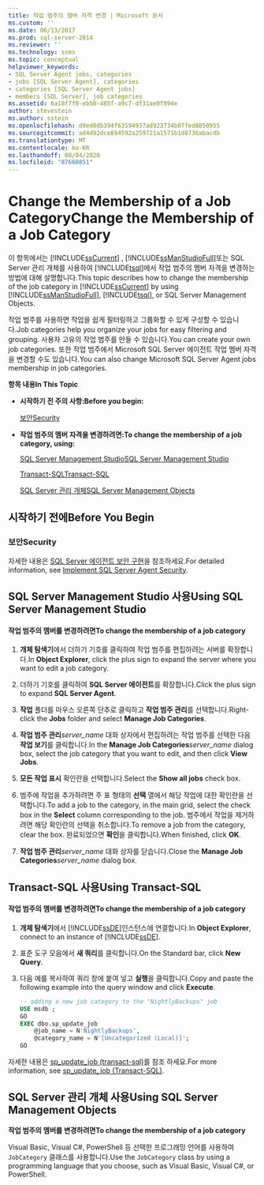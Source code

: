 ```yaml
---
title: 작업 범주의 멤버 자격 변경 | Microsoft 문서
ms.custom: ''
ms.date: 06/13/2017
ms.prod: sql-server-2014
ms.reviewer: ''
ms.technology: ssms
ms.topic: conceptual
helpviewer_keywords:
- SQL Server Agent jobs, categories
- jobs [SQL Server Agent], categories
- categories [SQL Server Agent jobs]
- members [SQL Server], job categories
ms.assetid: 6a18f7f0-eb50-485f-a9c7-df31ae0f994e
author: stevestein
ms.author: sstein
ms.openlocfilehash: d9ed0db394f63594937ad923734b07fed8050955
ms.sourcegitcommit: ad4d92dce894592a259721a1571b1d8736abacdb
ms.translationtype: MT
ms.contentlocale: ko-KR
ms.lasthandoff: 08/04/2020
ms.locfileid: "87660851"
---
```

# <a name="change-the-membership-of-a-job-category"></a><span data-ttu-id="b8fef-102">Change the Membership of a Job Category</span><span class="sxs-lookup"><span data-stu-id="b8fef-102">Change the Membership of a Job Category</span></span>
  <span data-ttu-id="b8fef-103">이 항목에서는 [!INCLUDE[ssCurrent](../../includes/sscurrent-md.md)] , [!INCLUDE[ssManStudioFull](../../includes/ssmanstudiofull-md.md)]또는 SQL Server 관리 개체를 사용하여 [!INCLUDE[tsql](../../includes/tsql-md.md)]에서 작업 범주의 멤버 자격을 변경하는 방법에 대해 설명합니다.</span><span class="sxs-lookup"><span data-stu-id="b8fef-103">This topic describes how to change the membership of the job category in [!INCLUDE[ssCurrent](../../includes/sscurrent-md.md)] by using [!INCLUDE[ssManStudioFull](../../includes/ssmanstudiofull-md.md)], [!INCLUDE[tsql](../../includes/tsql-md.md)], or SQL Server Management Objects.</span></span>  
  
 <span data-ttu-id="b8fef-104">작업 범주를 사용하면 작업을 쉽게 필터링하고 그룹화할 수 있게 구성할 수 있습니다.</span><span class="sxs-lookup"><span data-stu-id="b8fef-104">Job categories help you organize your jobs for easy filtering and grouping.</span></span> <span data-ttu-id="b8fef-105">사용자 고유의 작업 범주를 만들 수 있습니다.</span><span class="sxs-lookup"><span data-stu-id="b8fef-105">You can create your own job categories.</span></span> <span data-ttu-id="b8fef-106">또한 작업 범주에서 Microsoft SQL Server 에이전트 작업 멤버 자격을 변경할 수도 있습니다.</span><span class="sxs-lookup"><span data-stu-id="b8fef-106">You can also change Microsoft SQL Server Agent jobs membership in job categories.</span></span>  
  
 <span data-ttu-id="b8fef-107">**항목 내용**</span><span class="sxs-lookup"><span data-stu-id="b8fef-107">**In This Topic**</span></span>  
  
-   <span data-ttu-id="b8fef-108">**시작하기 전 주의 사항:**</span><span class="sxs-lookup"><span data-stu-id="b8fef-108">**Before you begin:**</span></span>  
  
     [<span data-ttu-id="b8fef-109">보안</span><span class="sxs-lookup"><span data-stu-id="b8fef-109">Security</span></span>](#Security)  
  
-   <span data-ttu-id="b8fef-110">**작업 범주의 멤버 자격을 변경하려면:**</span><span class="sxs-lookup"><span data-stu-id="b8fef-110">**To change the membership of a job category, using:**</span></span>  
  
     [<span data-ttu-id="b8fef-111">SQL Server Management Studio</span><span class="sxs-lookup"><span data-stu-id="b8fef-111">SQL Server Management Studio</span></span>](#SSMS)  
  
     [<span data-ttu-id="b8fef-112">Transact-SQL</span><span class="sxs-lookup"><span data-stu-id="b8fef-112">Transact-SQL</span></span>](#TSQL)  
  
     [<span data-ttu-id="b8fef-113">SQL Server 관리 개체</span><span class="sxs-lookup"><span data-stu-id="b8fef-113">SQL Server Management Objects</span></span>](#SMO)  
  
##  <a name="before-you-begin"></a><a name="BeforeYouBegin"></a> <span data-ttu-id="b8fef-114">시작하기 전에</span><span class="sxs-lookup"><span data-stu-id="b8fef-114">Before You Begin</span></span>  
  
###  <a name="security"></a><a name="Security"></a> <span data-ttu-id="b8fef-115">보안</span><span class="sxs-lookup"><span data-stu-id="b8fef-115">Security</span></span>  
 <span data-ttu-id="b8fef-116">자세한 내용은 [SQL Server 에이전트 보안 구현](implement-sql-server-agent-security.md)을 참조하세요.</span><span class="sxs-lookup"><span data-stu-id="b8fef-116">For detailed information, see [Implement SQL Server Agent Security](implement-sql-server-agent-security.md).</span></span>  
  
##  <a name="using-sql-server-management-studio"></a><a name="SSMS"></a> <span data-ttu-id="b8fef-117">SQL Server Management Studio 사용</span><span class="sxs-lookup"><span data-stu-id="b8fef-117">Using SQL Server Management Studio</span></span>  
  
#### <a name="to-change-the-membership-of-a-job-category"></a><span data-ttu-id="b8fef-118">작업 범주의 멤버를 변경하려면</span><span class="sxs-lookup"><span data-stu-id="b8fef-118">To change the membership of a job category</span></span>  
  
1.  <span data-ttu-id="b8fef-119">**개체 탐색기**에서 더하기 기호를 클릭하여 작업 범주를 편집하려는 서버를 확장합니다.</span><span class="sxs-lookup"><span data-stu-id="b8fef-119">In **Object Explorer**, click the plus sign to expand the server where you want to edit a job category.</span></span>  
  
2.  <span data-ttu-id="b8fef-120">더하기 기호를 클릭하여 **SQL Server 에이전트**를 확장합니다.</span><span class="sxs-lookup"><span data-stu-id="b8fef-120">Click the plus sign to expand **SQL Server Agent**.</span></span>  
  
3.  <span data-ttu-id="b8fef-121">**작업** 폴더를 마우스 오른쪽 단추로 클릭하고 **작업 범주 관리**를 선택합니다.</span><span class="sxs-lookup"><span data-stu-id="b8fef-121">Right-click the **Jobs** folder and select **Manage Job Categories**.</span></span>  
  
4.  <span data-ttu-id="b8fef-122">**작업 범주 관리**_server_name_ 대화 상자에서 편집하려는 작업 범주를 선택한 다음 **작업 보기**를 클릭합니다.</span><span class="sxs-lookup"><span data-stu-id="b8fef-122">In the **Manage Job Categories**_server_name_ dialog box, select the job category that you want to edit, and then click **View Jobs**.</span></span>  
  
5.  <span data-ttu-id="b8fef-123">**모든 작업 표시** 확인란을 선택합니다.</span><span class="sxs-lookup"><span data-stu-id="b8fef-123">Select the **Show all jobs** check box.</span></span>  
  
6.  <span data-ttu-id="b8fef-124">범주에 작업을 추가하려면 주 표 형태의 **선택** 열에서 해당 작업에 대한 확인란을 선택합니다.</span><span class="sxs-lookup"><span data-stu-id="b8fef-124">To add a job to the category, in the main grid, select the check box in the **Select** column corresponding to the job.</span></span> <span data-ttu-id="b8fef-125">범주에서 작업을 제거하려면 해당 확인란의 선택을 취소합니다.</span><span class="sxs-lookup"><span data-stu-id="b8fef-125">To remove a job from the category, clear the box.</span></span> <span data-ttu-id="b8fef-126">완료되었으면 **확인**을 클릭합니다.</span><span class="sxs-lookup"><span data-stu-id="b8fef-126">When finished, click **OK**.</span></span>  
  
7.  <span data-ttu-id="b8fef-127">**작업 범주 관리**_server_name_ 대화 상자를 닫습니다.</span><span class="sxs-lookup"><span data-stu-id="b8fef-127">Close the **Manage Job Categories**_server_name_ dialog box.</span></span>  
  
##  <a name="using-transact-sql"></a><a name="TSQL"></a> <span data-ttu-id="b8fef-128">Transact-SQL 사용</span><span class="sxs-lookup"><span data-stu-id="b8fef-128">Using Transact-SQL</span></span>  
  
#### <a name="to-change-the-membership-of-a-job-category"></a><span data-ttu-id="b8fef-129">작업 범주의 멤버를 변경하려면</span><span class="sxs-lookup"><span data-stu-id="b8fef-129">To change the membership of a job category</span></span>  
  
1.  <span data-ttu-id="b8fef-130">**개체 탐색기**에서 [!INCLUDE[ssDE](../../includes/ssde-md.md)]인스턴스에 연결합니다.</span><span class="sxs-lookup"><span data-stu-id="b8fef-130">In **Object Explorer**, connect to an instance of [!INCLUDE[ssDE](../../includes/ssde-md.md)].</span></span>  
  
2.  <span data-ttu-id="b8fef-131">표준 도구 모음에서 **새 쿼리**를 클릭합니다.</span><span class="sxs-lookup"><span data-stu-id="b8fef-131">On the Standard bar, click **New Query**.</span></span>  
  
3.  <span data-ttu-id="b8fef-132">다음 예를 복사하여 쿼리 창에 붙여 넣고 **실행**을 클릭합니다.</span><span class="sxs-lookup"><span data-stu-id="b8fef-132">Copy and paste the following example into the query window and click **Execute**.</span></span>  
  
    ```sql
    -- adding a new job category to the "NightlyBackups" job  
    USE msdb ;  
    GO  
    EXEC dbo.sp_update_job  
        @job_name = N'NightlyBackups',  
        @category_name = N'[Uncategorized (Local)]';  
    GO  
    ```  
  
 <span data-ttu-id="b8fef-133">자세한 내용은 [sp_update_job &#40;transact-sql&#41;](/sql/relational-databases/system-stored-procedures/sp-update-job-transact-sql)를 참조 하세요.</span><span class="sxs-lookup"><span data-stu-id="b8fef-133">For more information, see [sp_update_job &#40;Transact-SQL&#41;](/sql/relational-databases/system-stored-procedures/sp-update-job-transact-sql).</span></span>  
  
##  <a name="using-sql-server-management-objects"></a><a name="SMO"></a><span data-ttu-id="b8fef-134">SQL Server 관리 개체 사용</span><span class="sxs-lookup"><span data-stu-id="b8fef-134">Using SQL Server Management Objects</span></span>  
 <span data-ttu-id="b8fef-135">**작업 범주의 멤버를 변경하려면**</span><span class="sxs-lookup"><span data-stu-id="b8fef-135">**To change the membership of a job category**</span></span>  
  
 <span data-ttu-id="b8fef-136">Visual Basic, Visual C#, PowerShell 등 선택한 프로그래밍 언어를 사용하여 `JobCategory` 클래스를 사용합니다.</span><span class="sxs-lookup"><span data-stu-id="b8fef-136">Use the `JobCategory` class by using a programming language that you choose, such as Visual Basic, Visual C#, or PowerShell.</span></span>  
